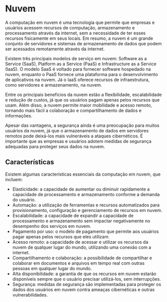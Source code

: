 # Nuvem

A computação em nuvem é uma tecnologia que permite que empresas e usuários acessem recursos de computação, armazenamento e processamento através da internet, sem a necessidade de ter esses recursos fisicamente em seus locais. Em resumo, a nuvem é um grande conjunto de servidores e sistemas de armazenamento de dados que podem ser acessados remotamente através da internet.

Existem três principais modelos de serviço em nuvem: Software as a Service (SaaS), Platform as a Service (PaaS) e Infrastructure as a Service (IaaS). O modelo SaaS é voltado para fornecer software hospedado na nuvem, enquanto o PaaS fornece uma plataforma para o desenvolvimento de aplicativos na nuvem. Já o IaaS oferece recursos de infraestrutura, como servidores e armazenamento, na nuvem.

Entre os principais benefícios da nuvem estão a flexibilidade, escalabilidade e redução de custos, já que os usuários pagam apenas pelos recursos que usam. Além disso, a nuvem permite maior mobilidade e acesso remoto, tornando mais fácil a colaboração e compartilhamento de dados e informações.

Apesar das vantagens, a segurança ainda é uma preocupação para muitos usuários da nuvem, já que o armazenamento de dados em servidores remotos pode deixá-los mais vulneráveis a ataques cibernéticos. É importante que as empresas e usuários adotem medidas de segurança adequadas para proteger seus dados na nuvem.

## Características

Existem algumas características essenciais da computação em nuvem, que incluem:

- Elasticidade: a capacidade de aumentar ou diminuir rapidamente a capacidade de processamento e armazenamento conforme a demanda do usuário.
- Automação: a utilização de ferramentas e recursos automatizados para provisionamento, configuração e gerenciamento de recursos em nuvem.
- Escalabilidade: a capacidade de expandir a capacidade de processamento e armazenamento sem impactar negativamente no desempenho dos serviços em nuvem.
- Pagamento por uso: o modelo de pagamento que permite aos usuários pagar apenas pelos recursos que eles utilizam.
- Acesso remoto: a capacidade de acessar e utilizar os recursos da nuvem de qualquer lugar do mundo, utilizando uma conexão com a internet.
- Compartilhamento e colaboração: a possibilidade de compartilhar e colaborar em documentos e arquivos em tempo real com outras pessoas em qualquer lugar do mundo.
- Alta disponibilidade: a garantia de que os recursos em nuvem estarão disponíveis sempre que o usuário precisar utilizá-los, sem interrupções.
- Segurança: medidas de segurança são implementadas para proteger os dados dos usuários em nuvem contra ameaças cibernéticas e outras vulnerabilidades.
